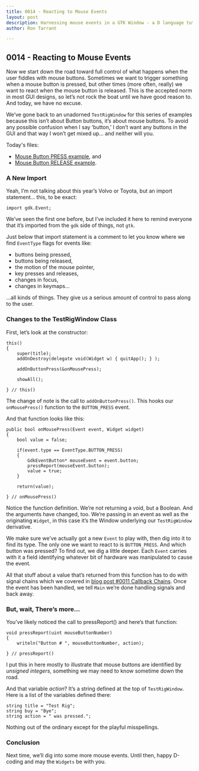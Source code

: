 ```yaml
---
title: 0014 - Reacting to Mouse Events
layout: post
description: Harnessing mouse events in a GTK Window - a D language tutorial.
author: Ron Tarrant

---
```


## 0014 - Reacting to Mouse Events

Now we start down the road toward full control of what happens when the user fiddles with mouse buttons. Sometimes we want to trigger something when a mouse button is pressed, but other times (more often, really) we want to react when the mouse button is released. This is the accepted norm in most GUI designs, so let’s not rock the boat until we have good reason to. And today, we have no excuse.

We’ve gone back to an unadorned `TestRigWindow` for this series of examples because this isn’t about Button buttons, it’s about mouse buttons. To avoid any possible confusion when I say ‘button,’ I don’t want any buttons in the GUI and that way I won’t get mixed up… and neither will you.

Today's files:

- [Mouse Button PRESS example](https://github.com/rontarrant/gtkDcoding/blob/master/005_mouse/mouse_005_01_press.d), and
- [Mouse Button RELEASE example](https://github.com/rontarrant/gtkDcoding/blob/master/005_mouse/mouse_005_02_release.d).

### A New Import

Yeah, I’m not talking about this year’s Volvo or Toyota, but an import statement… this, to be exact:

	import gdk.Event;

We’ve seen the first one before, but I’ve included it here to remind everyone that it’s imported from the `gdk` side of things, not `gtk`.

Just below that import statement is a comment to let you know where we find `EventType` flags for events like:

- buttons being pressed,
- buttons being released,
- the motion of the mouse pointer,
- key presses and releases,
- changes in focus,
- changes in keymaps…

…all kinds of things. They give us a serious amount of control to pass along to the user.

### Changes to the TestRigWindow Class

First, let’s look at the constructor:

	this()
	{
		super(title);
		addOnDestroy(delegate void(Widget w) { quitApp(); } );
		
		addOnButtonPress(&onMousePress);
		
		showAll();
		
	} // this()

The change of note is the call to `addOnButtonPress()`. This hooks our `onMousePress()` function to the `BUTTON_PRESS` event.

And that function looks like this:

	public bool onMousePress(Event event, Widget widget)
	{
		bool value = false;
		
		if(event.type == EventType.BUTTON_PRESS)
		{
			GdkEventButton* mouseEvent = event.button;
			pressReport(mouseEvent.button);
			value = true;
		}

		return(value);
		
	} // onMousePress()

Notice the function definition. We’re not returning a void, but a Boolean. And the arguments have changed, too. We’re passing in an event as well as the originating `Widget`, in this case it’s the Window underlying our `TestRigWindow` derivative.

We make sure we’ve actually got a new `Event` to play with, then dig into it to find its type. The only one we want to react to is `BUTTON_PRESS`. And which button was pressed? To find out, we dig a little deeper. Each `Event` carries with it a field identifying whatever bit of hardware was manipulated to cause the event.

All that stuff about a value that’s returned from this function has to do with signal chains which we covered in [blog post #0011 Callback Chains](http://gtkdcoding.com/2019/02/19/0011-callback-chains.html). Once the event has been handled, we tell `Main` we’re done handling signals and back away.

### But, wait, There’s more...

You’ve likely noticed the call to pressReport() and here’s that function:

	void pressReport(uint mouseButtonNumber)
	{
		writeln("Button # ", mouseButtonNumber, action);

	} // pressReport()

I put this in here mostly to illustrate that mouse buttons are identified by *unsigned integers*, something we may need to know sometime down the road.

And that variable *action*? It’s a string defined at the top of `TestRigWindow`. Here is a list of the variables defined there:

	string title = "Test Rig";
	string buy = "Bye";
	string action = " was pressed.";

Nothing out of the ordinary except for the playful misspellings.

### Conclusion

Next time, we’ll dig into some more mouse events. Until then, happy D-coding and may the `Widgets` be with you.

